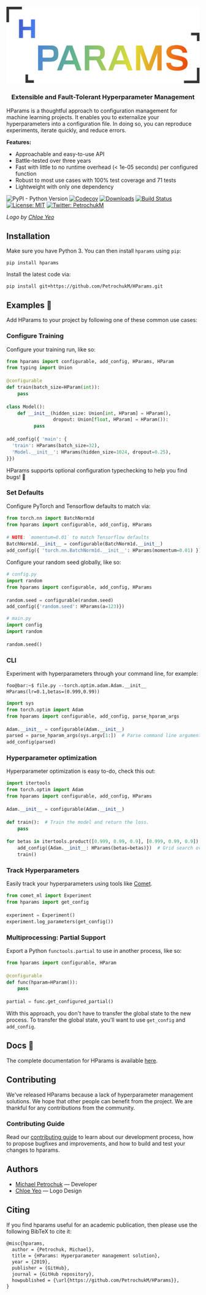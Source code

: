 <p align="center"><img width="544px" src="logo.svg" /></p>

<h3 align="center">Extensible and Fault-Tolerant Hyperparameter Management</h3>

HParams is a thoughtful approach to configuration management for machine learning projects. It
enables you to externalize your hyperparameters into a configuration file. In doing so, you can
reproduce experiments, iterate quickly, and reduce errors.

**Features:**

   - Approachable and easy-to-use API
   - Battle-tested over three years
   - Fast with little to no runtime overhead (< 1e-05 seconds) per configured function
   - Robust to most use cases with 100% test coverage and 71 tests
   - Lightweight with only one dependency

![PyPI - Python Version](https://img.shields.io/pypi/pyversions/hparams.svg?style=flat-square)
[![Codecov](https://img.shields.io/codecov/c/github/PetrochukM/HParams/master.svg?style=flat-square)](https://codecov.io/gh/PetrochukM/HParams)
[![Downloads](http://pepy.tech/badge/hparams)](http://pepy.tech/project/hparams)
[![Build Status](https://img.shields.io/travis/PetrochukM/HParams/master.svg?style=flat-square)](https://travis-ci.org/PetrochukM/HParams)
[![License: MIT](https://img.shields.io/badge/License-MIT-brightgreen.svg?style=flat-square)](https://opensource.org/licenses/MIT)
[![Twitter: PetrochukM](https://img.shields.io/twitter/follow/MPetrochuk.svg?style=social)](https://twitter.com/MPetrochuk)

_Logo by [Chloe Yeo](http://www.yeochloe.com/)_

## Installation

Make sure you have Python 3. You can then install `hparams` using `pip`:

    pip install hparams

Install the latest code via:

    pip install git+https://github.com/PetrochukM/HParams.git

## Examples 🤗

Add HParams to your project by following one of these common use cases:

### Configure Training

Configure your training run, like so:

```python
from hparams import configurable, add_config, HParams, HParam
from typing import Union

@configurable
def train(batch_size=HParam(int)):
    pass

class Model():
    def __init__(hidden_size: Union[int, HParam] = HParam(),
                 dropout: Union[float, HParam] = HParam()):
          pass

add_config({ 'main': {
  'train': HParams(batch_size=32),
  'Model.__init__': HParams(hidden_size=1024, dropout=0.25),
}})
```

HParams supports optional configuration typechecking to help you find bugs! 🐛

### Set Defaults

Configure PyTorch and Tensorflow defaults to match via:

```python
from torch.nn import BatchNorm1d
from hparams import configurable, add_config, HParams

# NOTE: `momentum=0.01` to match Tensorflow defaults
BatchNorm1d.__init__ = configurable(BatchNorm1d.__init__)
add_config({ 'torch.nn.BatchNorm1d.__init__': HParams(momentum=0.01) })
```

Configure your random seed globally, like so:

```python
# config.py
import random
from hparams import configurable, add_config, HParams

random.seed = configurable(random.seed)
add_config({'random.seed': HParams(a=123)})
```

```python
# main.py
import config
import random

random.seed()
```

### CLI

Experiment with hyperparameters through your command line, for example:

```console
foo@bar:~$ file.py --torch.optim.adam.Adam.__init__ HParams(lr=0.1,betas=(0.999,0.99))
```

```python
import sys
from torch.optim import Adam
from hparams import configurable, add_config, parse_hparam_args

Adam.__init__ = configurable(Adam.__init__)
parsed = parse_hparam_args(sys.argv[1:])  # Parse command line arguments
add_config(parsed)
```

### Hyperparameter optimization

Hyperparameter optimization is easy to-do, check this out:

```python
import itertools
from torch.optim import Adam
from hparams import configurable, add_config, HParams

Adam.__init__ = configurable(Adam.__init__)

def train():  # Train the model and return the loss.
    pass

for betas in itertools.product([0.999, 0.99, 0.9], [0.999, 0.99, 0.9]):
    add_config({Adam.__init__: HParams(betas=betas)})  # Grid search over the `betas`
    train()
```

### Track Hyperparameters

Easily track your hyperparameters using tools like [Comet](comet.ml).

```python
from comet_ml import Experiment
from hparams import get_config

experiment = Experiment()
experiment.log_parameters(get_config())
```

### Multiprocessing: Partial Support

Export a Python `functools.partial` to use in another process, like so:

```python
from hparams import configurable, HParam

@configurable
def func(hparam=HParam()):
    pass

partial = func.get_configured_partial()
```

With this approach, you don't have to transfer the global state to the new process. To transfer the
global state, you'll want to use `get_config` and `add_config`.

## Docs 📖

The complete documentation for HParams is available [here](./DOCS.md).

## Contributing

We've released HParams because a lack of hyperparameter management solutions. We hope that
other people can benefit from the project. We are thankful for any contributions from the
community.

### Contributing Guide

Read our [contributing guide](https://github.com/PetrochukM/HParams/blob/master/CONTRIBUTING.md) to
learn about our development process, how to propose bugfixes and improvements, and how to build and
test your changes to hparams.

## Authors

* [Michael Petrochuk](https://github.com/PetrochukM/) — Developer
* [Chloe Yeo](http://www.yeochloe.com/) — Logo Design

## Citing

If you find hparams useful for an academic publication, then please use the following BibTeX to
cite it:

```
@misc{hparams,
  author = {Petrochuk, Michael},
  title = {HParams: Hyperparameter management solution},
  year = {2019},
  publisher = {GitHub},
  journal = {GitHub repository},
  howpublished = {\url{https://github.com/PetrochukM/HParams}},
}
```
